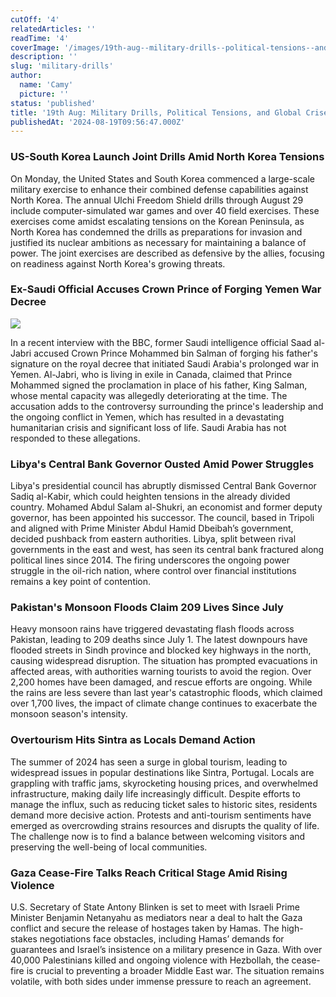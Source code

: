 ```yaml
---
cutOff: '4'
relatedArticles: ''
readTime: '4'
coverImage: '/images/19th-aug--military-drills--political-tensions--and-global-crises-gzNj.jpg'
description: ''
slug: 'military-drills'
author:
  name: 'Camy'
  picture: ''
status: 'published'
title: '19th Aug: Military Drills, Political Tensions, and Global Crises'
publishedAt: '2024-08-19T09:56:47.000Z'
---
```


### US-South Korea Launch Joint Drills Amid North Korea Tensions

On Monday, the United States and South Korea commenced a large-scale military exercise to enhance their combined defense capabilities against North Korea. The annual Ulchi Freedom Shield drills through August 29 include computer-simulated war games and over 40 field exercises. These exercises come amidst escalating tensions on the Korean Peninsula, as North Korea has condemned the drills as preparations for invasion and justified its nuclear ambitions as necessary for maintaining a balance of power. The joint exercises are described as defensive by the allies, focusing on readiness against North Korea's growing threats.

### Ex-Saudi Official Accuses Crown Prince of Forging Yemen War Decree

![](/images/19th-aug--military-drills--political-tensions--and-global-crises-A4Mz.jpg)

In a recent interview with the BBC, former Saudi intelligence official Saad al-Jabri accused Crown Prince Mohammed bin Salman of forging his father's signature on the royal decree that initiated Saudi Arabia's prolonged war in Yemen. Al-Jabri, who is living in exile in Canada, claimed that Prince Mohammed signed the proclamation in place of his father, King Salman, whose mental capacity was allegedly deteriorating at the time. The accusation adds to the controversy surrounding the prince's leadership and the ongoing conflict in Yemen, which has resulted in a devastating humanitarian crisis and significant loss of life. Saudi Arabia has not responded to these allegations.

### Libya's Central Bank Governor Ousted Amid Power Struggles

Libya's presidential council has abruptly dismissed Central Bank Governor Sadiq al-Kabir, which could heighten tensions in the already divided country. Mohamed Abdul Salam al-Shukri, an economist and former deputy governor, has been appointed his successor. The council, based in Tripoli and aligned with Prime Minister Abdul Hamid Dbeibah’s government, decided pushback from eastern authorities. Libya, split between rival governments in the east and west, has seen its central bank fractured along political lines since 2014. The firing underscores the ongoing power struggle in the oil-rich nation, where control over financial institutions remains a key point of contention.

### Pakistan's Monsoon Floods Claim 209 Lives Since July

Heavy monsoon rains have triggered devastating flash floods across Pakistan, leading to 209 deaths since July 1. The latest downpours have flooded streets in Sindh province and blocked key highways in the north, causing widespread disruption. The situation has prompted evacuations in affected areas, with authorities warning tourists to avoid the region. Over 2,200 homes have been damaged, and rescue efforts are ongoing. While the rains are less severe than last year's catastrophic floods, which claimed over 1,700 lives, the impact of climate change continues to exacerbate the monsoon season's intensity.

### Overtourism Hits Sintra as Locals Demand Action

The summer of 2024 has seen a surge in global tourism, leading to widespread issues in popular destinations like Sintra, Portugal. Locals are grappling with traffic jams, skyrocketing housing prices, and overwhelmed infrastructure, making daily life increasingly difficult. Despite efforts to manage the influx, such as reducing ticket sales to historic sites, residents demand more decisive action. Protests and anti-tourism sentiments have emerged as overcrowding strains resources and disrupts the quality of life. The challenge now is to find a balance between welcoming visitors and preserving the well-being of local communities.

### Gaza Cease-Fire Talks Reach Critical Stage Amid Rising Violence

U.S. Secretary of State Antony Blinken is set to meet with Israeli Prime Minister Benjamin Netanyahu as mediators near a deal to halt the Gaza conflict and secure the release of hostages taken by Hamas. The high-stakes negotiations face obstacles, including Hamas’ demands for guarantees and Israel’s insistence on a military presence in Gaza. With over 40,000 Palestinians killed and ongoing violence with Hezbollah, the cease-fire is crucial to preventing a broader Middle East war. The situation remains volatile, with both sides under immense pressure to reach an agreement.